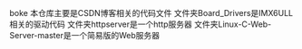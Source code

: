 boke
本仓库主要是CSDN博客相关的代码文件
文件夹Board_Drivers是IMX6ULL相关的驱动代码
文件夹httpserver是一个http服务器
文件夹Linux-C-Web-Server-master是一个简易版的Web服务器

